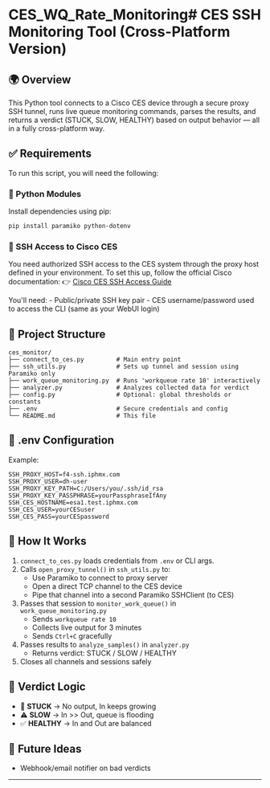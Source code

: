 # CES_WQ_Rate_Monitoring# CES SSH Monitoring Tool (Cross-Platform Version)

## 🌍 Overview

This Python tool connects to a Cisco CES device through a secure proxy SSH tunnel, runs live queue monitoring commands,
parses the results, and returns a verdict (STUCK, SLOW, HEALTHY) based on output behavior — all in a fully cross-platform way.

## ✅ Requirements

To run this script, you will need the following:

### 🔧 Python Modules

Install dependencies using pip:

```bash
pip install paramiko python-dotenv
```

### 🔐 SSH Access to Cisco CES

You need authorized SSH access to the CES system through the proxy host defined in your environment.
To set this up, follow the official Cisco documentation:
👉 [Cisco CES SSH Access Guide](https://www.cisco.com/c/en/us/support/docs/security/cloud-email-security/214281-accessing-the-command-line-interface-cl.html)

You'll need:
    - Public/private SSH key pair
    - CES username/password used to access the CLI (same as your WebUI login)

## 📁 Project Structure

```
ces_monitor/
├── connect_to_ces.py         # Main entry point
├── ssh_utils.py              # Sets up tunnel and session using Paramiko only
├── work_queue_monitoring.py  # Runs 'workqueue rate 10' interactively
├── analyzer.py               # Analyzes collected data for verdict
├── config.py                 # Optional: global thresholds or constants
├── .env                      # Secure credentials and config
└── README.md                 # This file
```

## 🔐 .env Configuration

Example:

```
SSH_PROXY_HOST=f4-ssh.iphmx.com
SSH_PROXY_USER=dh-user
SSH_PROXY_KEY_PATH=C:/Users/you/.ssh/id_rsa
SSH_PROXY_KEY_PASSPHRASE=yourPassphraseIfAny
SSH_CES_HOSTNAME=esa1.test.iphmx.com
SSH_CES_USER=yourCESuser
SSH_CES_PASS=yourCESpassword
```

## 🧠 How It Works

1. `connect_to_ces.py` loads credentials from `.env` or CLI args.
2. Calls `open_proxy_tunnel()` in `ssh_utils.py` to:
   - Use Paramiko to connect to proxy server
   - Open a direct TCP channel to the CES device
   - Pipe that channel into a second Paramiko SSHClient (to CES)
3. Passes that session to `monitor_work_queue()` in `work_queue_monitoring.py`
   - Sends `workqueue rate 10`
   - Collects live output for 3 minutes
   - Sends `Ctrl+C` gracefully
4. Passes results to `analyze_samples()` in `analyzer.py`
   - Returns verdict: STUCK / SLOW / HEALTHY
5. Closes all channels and sessions safely

## 🚦 Verdict Logic

- 🚨 **STUCK** → No output, In keeps growing
- ⚠️ **SLOW** → In >> Out, queue is flooding
- ✅ **HEALTHY** → In and Out are balanced

## 🚀 Future Ideas

- Webhook/email notifier on bad verdicts

---
